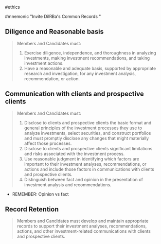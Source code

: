 #ethics 

#mnemonic  "Invite DilRBa's Common Records "

## Diligence and Reasonable basis
> Members and Candidates must:
> 1. Exercise diligence, independence, and thoroughness in analyzing investments, making investment recommendations, and taking investment actions.
> 2. Have a reasonable and adequate basis, supported by appropriate research and investigation, for any investment analysis, recommendation, or action.

## Communication with clients and prospective clients 
> Members and Candidates must:
> 1. Disclose to clients and prospective clients the basic format and general principles of the investment processes they use to analyze investments, select securities, and construct portfolios and must promptly disclose any changes that might materially affect those processes.
> 2. Disclose to clients and prospective clients significant limitations and risks associated with the investment process.
> 3. Use reasonable judgment in identifying which factors are important to their investment analyses, recommendations, or actions and include those factors in communications with clients and prospective clients.
> 4. Distinguish between fact and opinion in the presentation of investment analysis and recommendations.

- REMEMBER: Opinion vs fact 
## Record Retention
> Members and Candidates must develop and maintain appropriate records to support their investment analyses, recommendations, actions, and other investment-related communications with clients and prospective clients.
